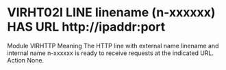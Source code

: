 # VIRHT02I LINE linename (n-xxxxxx) HAS URL http://ipaddr:port
Module
    VIRHTTP
Meaning
    The HTTP line with external name linename and internal name n-xxxxxx is ready to receive requests at the indicated URL.
Action
    None.
